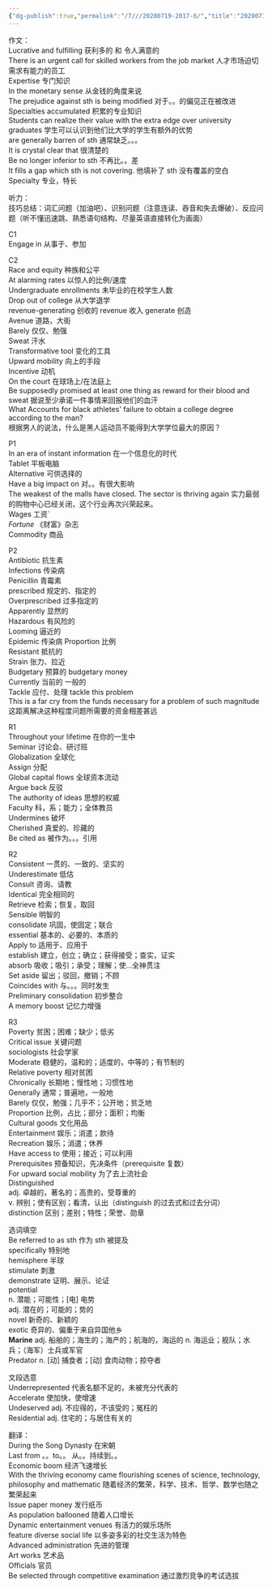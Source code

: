 ```yaml
---
{"dg-publish":true,"permalink":"/7///20200719-2017-6/","title":"20200719 2017.6第二套"}
---
```



作文：  
Lucrative and fulfilling 获利多的 和 令人满意的  
There is an urgent call for skilled workers from the job market 人才市场迫切需求有能力的员工  
Expertise 专门知识  
In the monetary sense 从金钱的角度来说  
The prejudice against sth is being modified 对于。。的偏见正在被改进  
Specialties accumulated 积累的专业知识  
Students can realize their value with the extra edge over university graduates 学生可以认识到他们比大学的学生有额外的优势  
are generally barren of sth 通常缺乏。。。  
It is crystal clear that 很清楚的  
Be no longer inferior to sth 不再比。。差  
It fills a gap which sth is not covering. 他填补了 sth 没有覆盖的空白  
Specialty 专业，特长

听力：  
技巧总结：词汇问题（加油吧）、识别问题（注意连读、吞音和失去爆破）、反应问题（听不懂迅速跳、熟悉语句结构、尽量英语直接转化为画面）

C1  
Engage in 从事于、参加

C2  
Race and equity 种族和公平  
At alarming rates 以惊人的比例/速度  
Undergraduate enrollments 未毕业的在校学生人数  
Drop out of college 从大学退学  
revenue-generating 创收的 revenue 收入 generate 创造  
Avenue 道路，大街  
Barely 仅仅、勉强  
Sweat 汗水  
Transformative tool 变化的工具  
Upward mobility 向上的手段  
Incentive 动机  
On the court 在球场上/在法庭上  
Be supposedly promised at least one thing as reward for their blood and sweat 据说至少承诺一件事情来回报他们的血汗  
What Accounts for black athletes' failure to obtain a college degree according to the man?  
根据男人的说法，什么是黑人运动员不能得到大学学位最大的原因？

P1  
In an era of instant information 在一个信息化的时代  
Tablet 平板电脑  
Alternative 可供选择的  
Have a big impact on 对。。有很大影响  
The weakest of the malls have closed. The sector is thriving again 实力最弱的购物中心已经关闭，这个行业再次兴荣起来。  
Wages 工资\`  
*Fortune* 《财富》杂志  
Commodity 商品

P2  
Antibiotic 抗生素  
Infections 传染病  
Penicillin 青霉素  
prescribed 规定的、指定的  
Overprescribed 过多指定的  
Apparently 显然的  
Hazardous 有风险的  
Looming 逼近的  
Epidemic 传染病 Proportion 比例  
Resistant 抵抗的  
Strain 张力、拉近  
Budgetary 预算的 budgetary money  
Currently 当前的 一般的  
Tackle 应付、处理 tackle this problem  
This is a far cry from the funds necessary for a problem of such magnitude 这距离解决这种程度问题所需要的资金相差甚远

R1  
Throughout your lifetime 在你的一生中  
Seminar 讨论会、研讨班  
Globalization 全球化  
Assign 分配  
Global capital flows 全球资本流动  
Argue back 反驳  
The authority of ideas 思想的权威  
Faculty 科，系；能力；全体教员  
Undermines 破坏  
Cherished 真爱的、珍藏的  
Be cited as 被作为。。。引用

R2  
Consistent 一贯的、一致的、坚实的  
Underestimate 低估  
Consult 咨询、请教  
Identical 完全相同的  
Retrieve 检索；恢复，取回  
Sensible 明智的  
consolidate 巩固，使固定；联合  
essential 基本的、必要的、本质的  
Apply to 适用于、应用于  
establish 建立，创立；确立；获得接受；查实，证实  
absorb 吸收；吸引；承受；理解；使…全神贯注  
Set aside 留出；驳回，撤销；不顾  
Coincides with 与。。。同时发生  
Preliminary consolidation 初步整合  
A memory boost 记忆力增强

R3  
Poverty 贫困；困难；缺少；低劣  
Critical issue 关键问题  
sociologists 社会学家  
Moderate 稳健的，温和的；适度的，中等的；有节制的  
Relative poverty 相对贫困  
Chronically 长期地；慢性地；习惯性地  
Generally 通常；普遍地，一般地  
Barely 仅仅，勉强；几乎不；公开地；贫乏地  
Proportion 比例，占比；部分；面积；均衡  
Cultural goods 文化用品  
Entertainment 娱乐；消遣；款待  
Recreation 娱乐；消遣；休养  
Have access to 使用；接近；可以利用  
Prerequisites 预备知识，先决条件（prerequisite 复数）  
For upward social mobility 为了去上流社会  
Distinguished  
adj. 卓越的，著名的；高贵的，受尊重的  
v\. 辨别；使有区别；看清，认出（distinguish 的过去式和过去分词）  
distinction 区别；差别；特性；荣誉、勋章

选词填空  
Be referred to as sth 作为 sth 被提及  
specifically 特别地  
hemisphere 半球  
stimulate 刺激  
demonstrate 证明、展示、论证  
potential  
n\. 潜能；可能性；\[电\] 电势  
adj. 潜在的；可能的；势的  
novel 新奇的、新颖的  
exotic 奇异的、偏重于来自异国他乡  
**Marine** adj. 船舶的；海生的；海产的；航海的，海运的 n. 海运业；舰队；水兵；（海军）士兵或军官  
Predator n. \[动\] 捕食者；\[动\] 食肉动物；掠夺者

文段选意  
Underrepresented 代表名额不足的，未被充分代表的  
Accelerate 使加快，使增速  
Undeserved adj. 不应得的，不该受的；冤枉的  
Residential adj. 住宅的；与居住有关的

翻译：  
During the Song Dynasty 在宋朝  
Last from 。。to。。 从。。持续到。。  
Economic boom 经济飞速增长  
With the thriving economy came flourishing scenes of science, technology, philosophy and mathematic 随着经济的繁荣，科学、技术、哲学、数学也随之繁荣起来  
Issue paper money 发行纸币  
As population ballooned 随着人口增长  
Dynamic entertainment venues 有活力的娱乐场所  
feature diverse social life 以多姿多彩的社交生活为特色  
Advanced administration 先进的管理  
Art works 艺术品  
Officials 官员  
Be selected through competitive examination 通过激烈竞争的考试选拔
